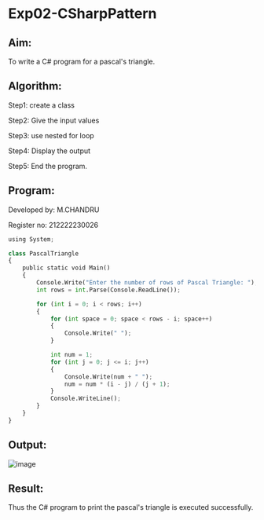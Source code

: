 # Exp02-CSharpPattern

## Aim:

To write a C# program for a pascal's triangle.

## Algorithm:

 Step1: create a class

 Step2: Give the input values

 Step3: use nested for loop

 Step4: Display the output

 Step5: End the program.

## Program:

Developed by: M.CHANDRU

Register no: 212222230026

```python
using System;

class PascalTriangle
{
    public static void Main()
    {
        Console.Write("Enter the number of rows of Pascal Triangle: ");
        int rows = int.Parse(Console.ReadLine());

        for (int i = 0; i < rows; i++)
        {
            for (int space = 0; space < rows - i; space++)
            {
                Console.Write(" ");
            }

            int num = 1;
            for (int j = 0; j <= i; j++)
            {
                Console.Write(num + " ");
                num = num * (i - j) / (j + 1);
            }
            Console.WriteLine();
        }
    }
}
```

## Output:
![image](https://github.com/chandrumathiyazhagan/Exp02-CSharpPattern/assets/119393023/ad11da23-05fb-4334-9f20-7d6645a3ef09)

## Result:
Thus the C# program to print the pascal's triangle is executed successfully.
